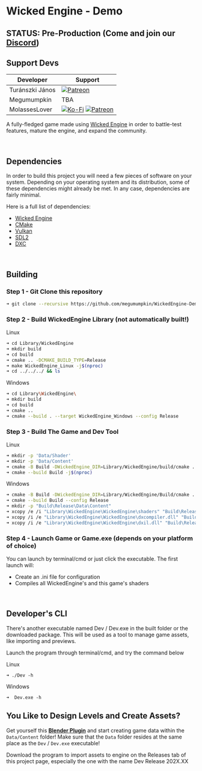 # Wicked Engine - Demo
## STATUS: Pre-Production (Come and join our [Discord](https://discord.gg/CFjRYmE))

## Support Devs
|Developer|Support|
|---|---|
|Turánszki János|[![Patreon](https://img.shields.io/badge/donate-patreon-blue?style=for-the-badge&logo=patreon&color=E35B57&logoColor=FFFFFF&labelColor=232323)](https://patreon.com/wickedengine)|
|Megumumpkin|TBA|
|MolassesLover|[![Ko-Fi](https://img.shields.io/badge/donate-kofi-blue?style=for-the-badge&logo=ko-fi&color=E35B57&logoColor=FFFFFF&labelColor=232323)](https://ko-fi.com/molasses) [![Patreon](https://img.shields.io/badge/donate-patreon-blue?style=for-the-badge&logo=patreon&color=E35B57&logoColor=FFFFFF&labelColor=232323)](https://www.patreon.com/molasseslover)|


A fully-fledged game made using [Wicked Engine](https://github.com/turanszkij/WickedEngine) 
in order to battle-test features, mature the engine, and expand the community. 

</br>

## Dependencies
In order to build this project you will need a few pieces of software on your
system. Depending on your operating system and its distribution, some of these 
dependencies might already be met. In any case, dependencies are fairly minimal.

Here is a full list of dependencies:

- [Wicked Engine](https://github.com/turanszkij/WickedEngine)
- [CMake](https://cmake.org/)
- [Vulkan](https://www.vulkan.org/)
- [SDL2](https://www.libsdl.org/download-2.0.php)
- [DXC](https://github.com/Microsoft/DirectXShaderCompiler)

</br>

## Building

### Step 1 - Git Clone this repository

```sh
➜ git clone --recursive https://github.com/megumumpkin/WickedEngine-Demo.git
```

### Step 2 - Build WickedEngine Library (not automatically built!)

Linux
```sh
➜ cd Library/WickedEngine
➜ mkdir build
➜ cd build
➜ cmake .. -DCMAKE_BUILD_TYPE=Release
➜ make WickedEngine_Linux -j$(nproc)
➜ cd ../../../ && ls
```
Windows
```sh
➜ cd Library\WickedEngine\
➜ mkdir build
➜ cd build
➜ cmake ..
➜ cmake --build . --target WickedEngine_Windows --config Release
```

### Step 3 - Build The Game and Dev Tool

Linux
```sh
➜ mkdir -p 'Data/Shader'
➜ mkdir -p 'Data/Content'
➜ cmake -B Build -DWickedEngine_DIR=Library/WickedEngine/build/cmake . 
➜ cmake --build Build -j$(nproc)
```

Windows
```sh
➜ cmake -B Build -DWickedEngine_DIR=Library/WickedEngine/Build/cmake . 
➜ cmake --build Build --config Release
➜ mkdir -p "Build\Release\Data\Content"
➜ xcopy /e /i "Library\WickedEngine\WickedEngine\shaders" "Build\Release\Data\Shader"
➜ xcopy /i /e "Library\WickedEngine\WickedEngine\dxcompiler.dll" "Build\Release\dxcompiler.dll"
➜ xcopy /i /e "Library\WickedEngine\WickedEngine\dxil.dll" "Build\Release\dxil.dll"
```

### Step 4 - Launch Game or Game.exe (depends on your platform of choice)

You can launch by terminal/cmd or just click the executable.
The first launch will:
- Create an .ini file for configuration
- Compiles all WickedEngine's and this game's shaders

</br>

## Developer's CLI

There's another executable named Dev / Dev.exe in the built folder or the downloaded package. This will be used as a tool to manage game assets, like importing and previews.

Launch the program through terminal/cmd, and try the command below

Linux
```
➜ ./Dev -h
```

Windows
```
➜  Dev.exe -h
```

## You Like to Design Levels and Create Assets?

Get yourself this [**Blender Plugin**](https://github.com/megumumpkin/Redline-Studio) and start creating game data within the `Data/Content` folder!
Make sure that the `Data` folder resides at the same place as the `Dev` / `Dev.exe` executable!

Download the program to import assets to engine on the Releases tab of this project page, especially the one with the name Dev Release 202X.XX